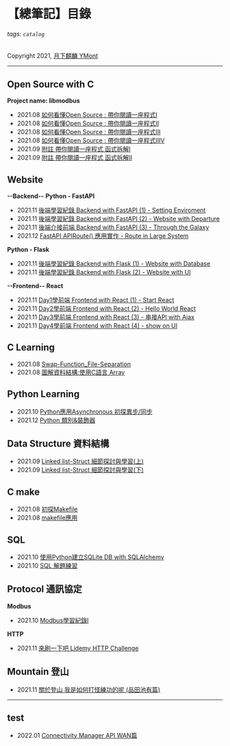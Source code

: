# 【總筆記】目錄
###### tags: `catalog`

Copyright 2021, [月下麒麟 YMont](https://hackmd.io/@YMont/note-catalog)

---

## Open Source with C
**Project name: libmodbus**
* 2021.08 [如何看懂Open Source : 帶你閱讀一座程式I](https://hackmd.io/@YMont/c-libmodbus_I) 
* 2021.08 [如何看懂Open Source : 帶你閱讀一座程式II](https://hackmd.io/@YMont/c-libmodbus_II) 
* 2021.08 [如何看懂Open Source : 帶你閱讀一座程式III](https://hackmd.io/@YMont/c-libmodbus_III) 
* 2021.08 [如何看懂Open Source : 帶你閱讀一座程式IIIV](https://hackmd.io/@YMont/c-libmodbus_IIIV) 
* 2021.09 [附註 帶你閱讀一座程式 函式拆解I](https://hackmd.io/@YMont/c-libmodbus_function_I) 
* 2021.09 [附註 帶你閱讀一座程式 函式拆解II](https://hackmd.io/@YMont/c-libmodbus_function_II) 

## Website
**--Backend--**
**Python - FastAPI**
* 2021.11 [後端學習紀錄 Backend with FastAPI (1) - Setting Enviroment](https://hackmd.io/@YMont/python-fastapi-1)
* 2021.11 [後端學習紀錄 Backend with FastAPI (2) - Website with Departure](https://hackmd.io/@YMont/python-fastapi-2)
* 2021.11 [後端介接前端 Backend with FastAPI (3) - Through the Galaxy](https://hackmd.io/@YMont/python-fastapi-3)
* 2021.12 [FastAPI APIRoute() 應用實作 - Route in Large System ](https://hackmd.io/@YMont/python-fastapi-4)

**Python - Flask**
* 2021.11 [後端學習紀錄 Backend with Flask (1) - Website with Database](https://hackmd.io/@YMont/python-flask-1)
* 2021.11 [後端學習紀錄 Backend with Flask (2) - Website with UI](https://hackmd.io/@YMont/python-flask-2)

**--Frontend--**
**React**
* 2021.11 [Day1學前端 Frontend with React (1) - Start React](https://hackmd.io/@YMont/frontend-react-day1)
* 2021.11 [Day2學前端 Frontend with React (2) - Hello World React](https://hackmd.io/@YMont/frontend-react-day2)
* 2021.11 [Day3學前端 Frontend with React (3) - 串接API with Ajax](https://hackmd.io/@YMont/frontend-react-day3)
* 2021.11 [Day4學前端 Frontend with React (4) - show on UI](https://hackmd.io/@YMont/frontend-react-day4)

## C Learning
* 2021.08 [Swap-Function_File-Separation](https://hackmd.io/@YMont/ry2AS-A1Y)
* 2021.08 [圖解資料結構:使用C語言 Array](https://hackmd.io/@YMont/c-learning-DS-graph)

## Python Learning
* 2021.10 [Python應用Asynchronous 初探異步/同步](https://hackmd.io/@YMont/python-learning-asynchronous) 
* 2021.12 [Python 類別&裝飾器](https://hackmd.io/@YMont/python-learning-class-decorator)

## Data Structure 資料結構
* 2021.09 [Linked list-Struct 細節探討與學習(上)](https://hackmd.io/@YMont/B18SDqFXt) 
* 2021.09 [Linked list-Struct 細節探討與學習(下)](https://hackmd.io/@YMont/rJOnmacmK) 

## C make
* 2021.08 [初探Makefile](https://hackmd.io/@YMont/r1m7nsugF) 
* 2021.08 [makefile應用](https://hackmd.io/@YMont/SyopkA2lK) 

## SQL
* 2021.10 [使用Python建立SQLite DB with SQLAlchemy](https://hackmd.io/@YMont/S101piNzY) 
* 2021.10 [SQL 解題練習](https://hackmd.io/@YMont/rJQH8nEfK) 

## Protocol 通訊協定
**Modbus**
* 2021.10 [Modbus學習紀錄I](https://hackmd.io/@YMont/BJhnG-kfY)

**HTTP**
* 2021.11 [來刷一下吧 Lidemy HTTP Challenge](https://hackmd.io/@YMont/http-lidemy)

## Mountain 登山
* 2021.11 [關於登山 我是如何打怪練功的呢 (品田池有篇)](https://hackmd.io/@YMont/-mountain-池有品田)

---

## test
* 2022.01 [Connectivity Manager API WAN篇](https://hackmd.io/@YMont/CM_wan)
